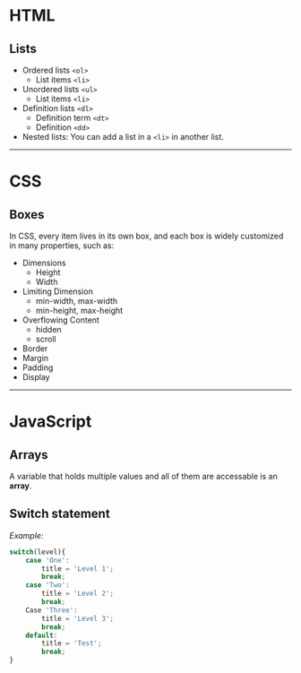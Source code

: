 # HTML
## Lists
* Ordered lists `<ol>`
    * List items `<li>`
* Unordered lists `<ul>`
    * List items `<li>`
* Definition lists `<dl>`
    * Definition term `<dt>`
    * Definition `<dd>`
* Nested lists: You can add a list in a `<li>` in another list.

----
# CSS
## Boxes
In CSS, every item lives in its own box, and each box is widely customized in many properties, such as:
* Dimensions
    * Height
    * Width
* Limiting Dimension
    * min-width, max-width
    * min-height, max-height
* Overflowing Content
    * hidden
    * scroll
* Border
* Margin
* Padding
* Display
----
# JavaScript
## Arrays
A variable that holds multiple values and all of them are accessable is an **array**.
## Switch statement
*Example:*
``` JavaScript
switch(level){
    case 'One':
        title = 'Level 1';
        break;
    case 'Two':
        title = 'Level 2';
        break;
    Case 'Three':
        title = 'Level 3';
        break;
    default:
        title = 'Test';
        break;
}
```


